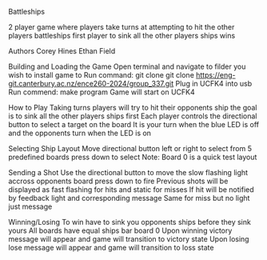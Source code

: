 Battleships

2 player game where players take turns at attempting to hit the other players battleships first player to sink all the other players ships wins

Authors
Corey Hines
Ethan Field

Building and Loading the Game
Open terminal and navigate to filder you wish to install game to
Run command: git clone git clone https://eng-git.canterbury.ac.nz/ence260-2024/group_337.git
Plug in UCFK4 into usb
Run commend: make program
Game will start on UCFK4

How to Play
Taking turns players will try to hit their opponents ship the goal is to sink all the other players ships first
Each player controls the directional button to select a target on the board
It is your turn when the blue LED is off and the opponents turn when the LED is on

Selecting Ship Layout
Move directional button left or right to select from 5 predefined boards press down to select
Note: Board 0 is a quick test layout   

Sending a Shot
Use the directional button to move the slow flashing light accross opponents board press down to fire
Previous shots will be displayed as fast flashing for hits and static for misses
If hit will be notified by feedback light and corresponding message
Same for miss but no light just message

Winning/Losing
To win have to sink you opponents ships before they sink yours
All boards have equal ships bar board 0
Upon winning victory message will appear and game will transition to victory state
Upon losing lose message will appear and game will transition to loss state